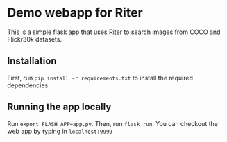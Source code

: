 # Demo webapp for Riter
This is a simple flask app that uses Riter to search images from COCO and Flickr30k datasets. 

## Installation
First, run `pip install -r requirements.txt` to install the required dependencies.

## Running the app locally
Run `export FLASH_APP=app.py`. Then, run `flask run`. You can checkout the web app by typing in `localhost:9999`
 